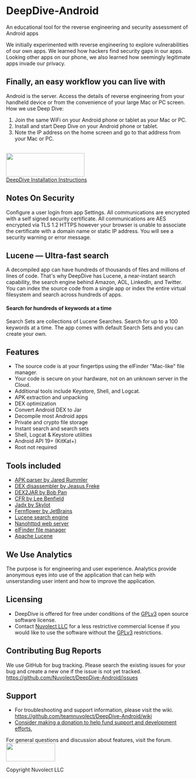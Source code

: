 # DeepDive-Android
An educational tool for the reverse engineering and security assessment of Android apps

We initially experimented with reverse engineering to explore vulnerabilities of our own apps. We learned how hackers find security gaps in our apps. Looking other apps on our phone, we also learned how seemingly legitimate apps invade our privacy.

## Finally, an easy workflow you can live with
Android is the server. Access the details of reverse engineering from your handheld device or from the convenience of your large Mac or PC screen. How we use Deep Dive:
1. Join the same WiFi on your Android phone or tablet as your Mac or PC.
1. Install and start Deep Dive on your Android phone or tablet.
1. Note the IP address on the home screen and go to that address from your Mac or PC.
<br>
<a href="https://nuvolect.com/deepdive/deepdive-release.apk">
<img src="https://nuvolect.com/img/dd_download_icon.png" width="214" height="64"></a>
<br>
<a href="https://nuvolect.com/deepdive/install.htm">DeepDive Installation Instructions</a>

## Notes On Security
Configure a user login from app Settings. All communications are encrypted with a self signed security certificate. All communications are AES encrypted via TLS 1.2 HTTPS however your browser is unable to associate the certificate with a domain name or static IP address. You will see a security warning or error message.

## Lucene — Ultra-fast search
A decompiled app can have hundreds of thousands of files and millions of lines of code.
That's why DeepDive has Lucene, a near-instant search capability, the search engine behind Amazon, AOL, LinkedIn, and Twitter.
You can index the source code from a single app or index the entire virtual filesystem and search across hundreds of apps.

#### Search for hundreds of keywords at a time
Search Sets are collections of Lucene Searches. Search for up to a 100 keywords at a time. The app comes with default Search Sets and you can create your own.

## Features
* The source code is at your fingertips using the elFinder "Mac-like" file manager.
* Your code is secure on your hardware, not on an unknown server in the Cloud.
* Additional tools include Keystore, Shell, and Logcat.
* APK extraction and unpacking
* DEX optimization
* Convert Android DEX to Jar
* Decompile most Android apps
* Private and crypto file storage
* Instant search and search sets
* Shell, Logcat & Keystore utilities
* Android API 19+ (KitKat+)
* Root not required

## Tools included
* <a href="https://github.com/jaredrummler/APKParser">APK parser by Jared Rummler</a>
* <a href="https://github.com/JesusFreke/smali/wiki">DEX disassembler by Jeasus Freke</a>
* <a href="https://github.com/pxb1988/dex2jar">DEX2JAR by Bob Pan</a>
* <a href="http://www.benf.org/other/cfr/">CFR by Lee Benfield</a>
* <a href="https://github.com/skylot/jadx">Jadx by Skylot</a>
* <a href="https://github.com/JetBrains/intellij-community/tree/master/plugins/java-decompiler/engine">Fernflower by JetBrains</a>
* <a href="https://lucene.apache.org/">Lucene search engine</a>
* <a href="https://github.com/NanoHttpd/nanohttpd">Nanohttpd web server</a>
* <a href="https://github.com/Studio-42/elFinder">elFinder file manager</a>
* <a href="https://lucene.apache.org/">Apache Lucene</a>

## We Use Analytics
The purpose is for engineering and user experience. 
Analytics provide anonymous eyes into use of the application that can help with 
unserstanding user intent and how to improve the application.

## Licensing
* DeepDive is offered for free under conditions of the <a href="https://www.gnu.org/licenses/gpl-3.0.en.html">GPLv3</a> open source software license.
* Contact <a href="https://nuvolect.com/contact.htm" >Nuvolect LLC</a> for a less restrictive commercial license if you would like to
				use the software without the <a href="https://www.gnu.org/licenses/gpl-3.0.en.html">GPLv3</a> restrictions.
## Contributing Bug Reports
We use GitHub for bug tracking. Please search the existing issues for your bug and create a new one if the issue is not yet tracked.
<https://github.com/Nuvolect/DeepDive-Android/issues>

## Support
* For troubleshooting and support information, please visit the wiki. <https://github.com/teamnuvolect/DeepDive-Android/wiki>
* <a href="https://nuvolect.com/donate">Consider making a donation to help fund support and development efforts.</a>

For general questions and discussion about features, visit the forum.
<a href="https://nuvolect.freeforums.net/board/4/discussion-deepdive">
<img src="https://securesuite.org/img/forum_join_chat.png"  height="50" width="134"></a>

Copyright Nuvolect LLC

